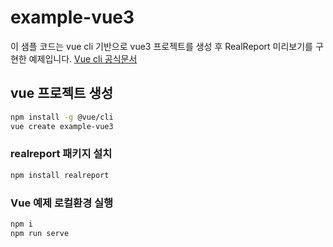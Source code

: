 # example-vue3

이 샘플 코드는 vue cli 기반으로 vue3 프로젝트를 생성 후 RealReport 미리보기를 구현한 예제입니다.
[Vue cli 공식문서](https://cli.vuejs.org/)

## vue 프로젝트 생성
```bash
npm install -g @vue/cli
vue create example-vue3
```

### realreport 패키지 설치
```bash
npm install realreport
```

### Vue 예제 로컬환경 실행

```bash
npm i
npm run serve
```
